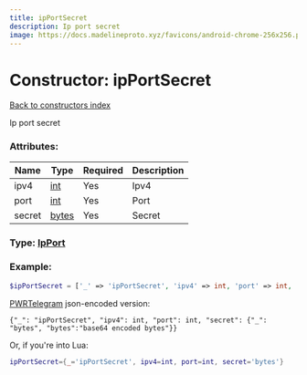 ```yaml
---
title: ipPortSecret
description: Ip port secret
image: https://docs.madelineproto.xyz/favicons/android-chrome-256x256.png
---
```

# Constructor: ipPortSecret  
[Back to constructors index](index.md)



Ip port secret

### Attributes:

| Name     |    Type       | Required | Description |
|----------|---------------|----------|-------------|
|ipv4|[int](../types/int.md) | Yes|Ipv4|
|port|[int](../types/int.md) | Yes|Port|
|secret|[bytes](../types/bytes.md) | Yes|Secret|



### Type: [IpPort](../types/IpPort.md)


### Example:

```php
$ipPortSecret = ['_' => 'ipPortSecret', 'ipv4' => int, 'port' => int, 'secret' => 'bytes'];
```  

[PWRTelegram](https://pwrtelegram.xyz) json-encoded version:

```
{"_": "ipPortSecret", "ipv4": int, "port": int, "secret": {"_": "bytes", "bytes":"base64 encoded bytes"}}
```


Or, if you're into Lua:

```lua
ipPortSecret={_='ipPortSecret', ipv4=int, port=int, secret='bytes'}

```


